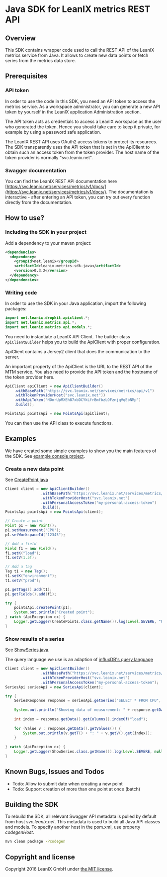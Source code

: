 # Java SDK for LeanIX metrics REST API


## Overview
This SDK contains wrapper code used to call the REST API of the LeanIX metrics service from Java.
It allows to create new data points or fetch series from the metrics data store.

## Prerequisites ##

### API token
In order to use the code in this SDK, you need an API token to access the metrics service.
As a workspace administrator, you can generate a new API token by yourself in the LeanIX application Administration section.

The API token acts as credentials to access a LeanIX workspace as the user who generated the token. Hence you should take care to keep it private, for example by using a password safe application.

The LeanIX REST API uses OAuth2 access tokens to protect its resources. The SDK transparently uses the API token that is set in the ApiClient to obtain such an access token from the token provider. The host name of the token provider is normally "svc.leanix.net".

### Swagger documentation

You can find the LeanIX REST API documentation here [https://svc.leanix.net/services/metrics/v1/docs/](https://svc.leanix.net/services/metrics/v1/docs/).
The documentation is interactive - after entering an API token, you can try out every function directly from the documentation.


## How to use?
### Including the SDK in your project

Add a dependency to your maven project:

```XML
<dependencies>
  <dependency>
    <groupId>net.leanix</groupId>
    <artifactId>leanix-metrics-sdk-java</artifactId>
    <version>0.3.2</version>
  </dependency>
</dependencies>
```

### Writing code
In order to use the SDK in your Java application, import the following packages:

```java
import net.leanix.dropkit.apiclient.*;
import net.leanix.metrics.api.*;
import net.leanix.metrics.api.models.*;
```

You need to instantiate a LeanIX API Client.
The builder class `ApiClientBuilder` helps you to build the ApiClient with proper configuration.

ApiClient contains a Jersey2 client that does the communication to the server.

An important property of the ApiClient is the URL to the REST API of the MTM service.
You also need to provide the API token and the hostname of the token provider here.

```java
ApiClient apiClient = new ApiClientBuilder()
    .withBasePath("https://svc.leanix.net/services/metrics/api/v1")
    .withTokenProviderHost("svc.leanix.net"))
    .withApiToken("NOnrUpMXEh87xbDCYkLfrBmfbzLOFznjqVqEbNMp")
    .build();

PointsApi pointsApi = new PointsApi(apiClient);
```

You can then use the API class to execute functions.

## Examples

We have created some simple examples to show you the main features of the SDK. See [example console project](samples/console).

### Create a new data point

See [CreatePoint.java](samples/console/src/main/java/CreatePoint.java)

```Java
Client client = new ApiClientBuilder()
                .withBasePath("https://svc.leanix.net/services/metrics/v1")
                .withTokenProviderHost("svc.leanix.net")
                .withPersonalAccessToken("my-personal-access-token")
                .build();
PointsApi pointsApi = new PointsApi(client);

// Create a point
Point p1 = new Point();
p1.setMeasurement("CPU");
p1.setWorkspaceId("12345");

// Add a field
Field f1 = new Field();
f1.setK("load");
f1.setV(1.5f);

// Add a tag
Tag t1 = new Tag();
t1.setK("environment");
t1.setV("prod");

p1.getTags().add(t1);
p1.getFields().add(f1);

try {
    pointsApi.createPoint(p1);
    System.out.println("Created point");
} catch (ApiException ex) {
    Logger.getLogger(CreatePoints.class.getName()).log(Level.SEVERE, "Unable to create point", ex);
}
```

### Show results of a series

See [ShowSeries.java](samples/console/src/main/java/ShowSeries.java).

The query language we use is an adaption of [influxDB's query language](https://docs.influxdata.com/influxdb/v0.13/query_language/)


```Java
Client client = new ApiClientBuilder()
                .withBasePath("https://svc.leanix.net/services/metrics/v1")
                .withTokenProviderHost("svc.leanix.net")
                .withPersonalAccessToken("my-personal-access-token");
SeriesApi seriesApi = new SeriesApi(client);

try {
    SeriesResponse response = seriesApi.getSeries("SELECT * FROM CPU", "12345");
    
    System.out.println("Showing data of measurement: " + response.getData().getName());
    
    int index = response.getData().getColumns().indexOf("load");
    
    for (Value v : response.getData().getValues()) {
        System.out.println(v.getT() + ": " + v.getV().get(index));
    }
    
} catch (ApiException ex) {
    Logger.getLogger(ShowSeries.class.getName()).log(Level.SEVERE, null, ex);
}
```

## Known Bugs, Issues and Todos

* Todo: Allow to submit date when creating a new point
* Todo: Support creation of more than one point at once (batch)

## Building the SDK

To rebuild the SDK, all relevant Swagger API metadata is pulled by default from host *svc.leanix.net*.
This metadata is used to build all Java API classes and models.
To specify another host in the pom.xml, use property *codegenHost*.

```bash
mvn clean package -Pcodegen
```

## Copyright and license
Copyright 2016 LeanIX GmbH under [the MIT license](LICENSE).
